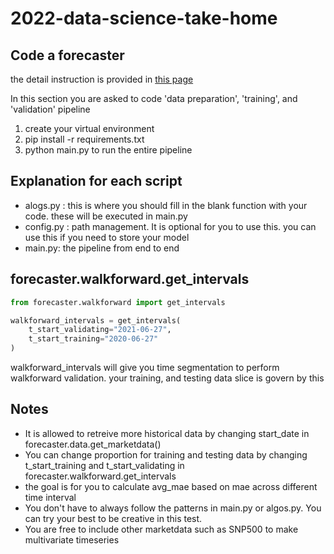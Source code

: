 # 2022-data-science-take-home


## Code a forecaster

the detail instruction is provided in [this page](https://docs.google.com/document/d/1jzxk1itNAUgwmJIzWonfWh8PlGJTIb0yvbpnKrwbyJQ/edit?usp=sharing)

In this section you are asked to code 'data preparation', 'training', and 'validation' pipeline

1. create your virtual environment
2. pip install -r requirements.txt
3. python main.py to run the entire pipeline


## Explanation for each script
 - alogs.py : this is where you should fill in the blank function with your code. these will be executed in main.py
 - config.py : path management. It is optional for you to use this. you can use this if you need to store your model
 - main.py: the pipeline from end to end

## forecaster.walkforward.get_intervals

```python
from forecaster.walkforward import get_intervals

walkforward_intervals = get_intervals(
    t_start_validating="2021-06-27",
    t_start_training="2020-06-27"
)
```
walkforward_intervals will give you time segmentation to perform walkforward validation.
your training, and testing data slice is govern by this


## Notes
- It is allowed to retreive more historical data by changing start_date in forecaster.data.get_marketdata()
- You can change proportion for training and testing data by changing t_start_training and 
t_start_validating in forecaster.walkforward.get_intervals
- the goal is for you to calculate avg_mae based on mae across different time interval
- You don't have to always follow the patterns in main.py or algos.py. You can try your best to be creative in this test.
- You are free to include other marketdata such as SNP500 to make multivariate timeseries